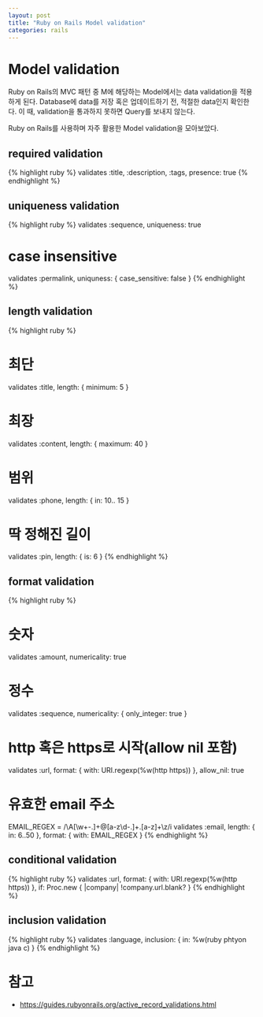 ```yaml
---
layout: post
title: "Ruby on Rails Model validation"
categories: rails
---
```


# Model validation

Ruby on Rails의 MVC 패턴 중 M에 해당하는 Model에서는 data validation을 적용하게 된다.
Database에 data를 저장 혹은 업데이트하기 전, 적절한 data인지 확인한다.
이 때, validation을 통과하지 못하면 Query를 보내지 않는다.

Ruby on Rails를 사용하며 자주 활용한 Model validation을 모아보았다.

## required validation

{% highlight ruby %}
validates :title, :description, :tags, presence: true
{% endhighlight %}

## uniqueness validation

{% highlight ruby %}
validates :sequence, uniqueness: true
# case insensitive
validates :permalink, uniquness: { case_sensitive: false }
{% endhighlight %}

## length validation

{% highlight ruby %}
# 최단
validates :title, length: { minimum: 5 }
# 최장
validates :content, length: { maximum: 40 }
# 범위
validates :phone, length: { in: 10.. 15 }
# 딱 정해진 길이
validates :pin, length: { is: 6 }
{% endhighlight %}

## format validation

{% highlight ruby %}
# 숫자
validates :amount, numericality: true
# 정수
validates :sequence, numericality: { only_integer: true }
# http 혹은 https로 시작(allow nil 포함)
validates :url,
  format: { with: URI.regexp(%w(http https)) },
    allow_nil: true
# 유효한 email 주소
EMAIL_REGEX = /\A[\w+\-.]+@[a-z\d\-.]+\.[a-z]+\z/i
  validates :email, 
    length: { in: 6..50 }, 
    format: { with: EMAIL_REGEX }
{% endhighlight %}

## conditional validation

{% highlight ruby %}
validates :url,
  format: { with: URI.regexp(%w(http https)) },
    if: Proc.new { |company| !company.url.blank? }
{% endhighlight %}

## inclusion validation

{% highlight ruby %}
validates :language, inclusion: { in: %w(ruby phtyon java c) }
{% endhighlight %}

# 참고

* <https://guides.rubyonrails.org/active_record_validations.html>